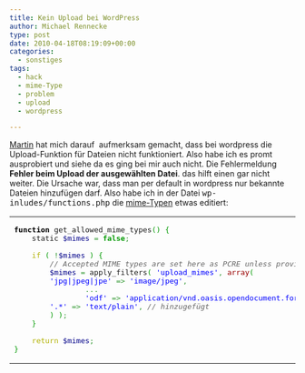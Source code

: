 ```yaml
---
title: Kein Upload bei WordPress
author: Michael Rennecke
type: post
date: 2010-04-18T08:19:09+00:00
categories:
  - sonstiges
tags:
  - hack
  - mime-Type
  - problem
  - upload
  - wordpress

---
```

[Martin][1] hat mich darauf  aufmerksam gemacht, dass bei wordpress die Upload-Funktion für Dateien nicht funktioniert. Also habe ich es promt ausprobiert und siehe da es ging bei mir auch nicht. Die Fehlermeldung **Fehler beim Upload der ausgewählten Datei**. das hilft einen gar nicht weiter. Die Ursache war, dass man per default in wordpress nur bekannte Dateien hinzufügen darf. Also habe ich in der Datei <tt>wp-inludes/functions.php</tt> die [mime-Typen][2] etwas editiert:

<div class="wp_syntax">
  <table>
    <tr>
      <td class="code">
        <pre class="php" style="font-family:monospace;"><span style="color: #000000; font-weight: bold;">function</span> get_allowed_mime_types<span style="color: #009900;">&#40;</span><span style="color: #009900;">&#41;</span> <span style="color: #009900;">&#123;</span>
	static <span style="color: #000088;">$mimes</span> <span style="color: #339933;">=</span> <span style="color: #009900; font-weight: bold;">false</span><span style="color: #339933;">;</span>
&nbsp;
	<span style="color: #b1b100;">if</span> <span style="color: #009900;">&#40;</span> <span style="color: #339933;">!</span><span style="color: #000088;">$mimes</span> <span style="color: #009900;">&#41;</span> <span style="color: #009900;">&#123;</span>
		<span style="color: #666666; font-style: italic;">// Accepted MIME types are set here as PCRE unless provided</span>
		<span style="color: #000088;">$mimes</span> <span style="color: #339933;">=</span> apply_filters<span style="color: #009900;">&#40;</span> <span style="color: #0000ff;">'upload_mimes'</span><span style="color: #339933;">,</span> <span style="color: #990000;">array</span><span style="color: #009900;">&#40;</span>
		<span style="color: #0000ff;">'jpg|jpeg|jpe'</span> <span style="color: #339933;">=&gt;</span> <span style="color: #0000ff;">'image/jpeg'</span><span style="color: #339933;">,</span>
                <span style="color: #339933;">...</span>
                <span style="color: #0000ff;">'odf'</span> <span style="color: #339933;">=&gt;</span> <span style="color: #0000ff;">'application/vnd.oasis.opendocument.formula'</span><span style="color: #339933;">,</span>
		<span style="color: #0000ff;">'.*'</span> <span style="color: #339933;">=&gt;</span> <span style="color: #0000ff;">'text/plain'</span><span style="color: #339933;">,</span> <span style="color: #666666; font-style: italic;">// hinzugefügt</span>
		<span style="color: #009900;">&#41;</span> <span style="color: #009900;">&#41;</span><span style="color: #339933;">;</span>
	<span style="color: #009900;">&#125;</span>
&nbsp;
	<span style="color: #b1b100;">return</span> <span style="color: #000088;">$mimes</span><span style="color: #339933;">;</span>
<span style="color: #009900;">&#125;</span></pre>
      </td>
    </tr>
  </table>
</div>

 [1]: https://blog.binfalse.de/
 [2]: http://www.iana.org/assignments/media-types/index.html
